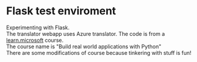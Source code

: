 # Flask test enviroment

Experimenting with Flask.<br/>
The translator webapp uses Azure translator. The code is from a [learn.microsoft](https://docs.microsoft.com/en-gb/learn/) course.<br/>
The course name is "Build real world applications with Python"<br/>
There are some modifications of course because tinkering with stuff is fun!